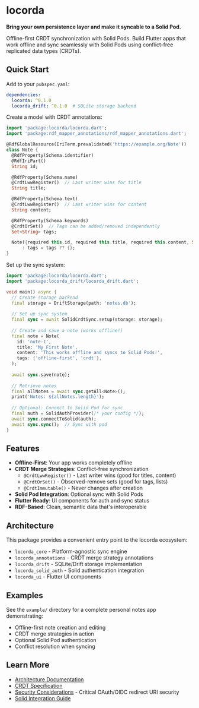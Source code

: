 # locorda

**Bring your own persistence layer and make it syncable to a Solid Pod.**

Offline-first CRDT synchronization with Solid Pods. Build Flutter apps that work offline and sync seamlessly with Solid Pods using conflict-free replicated data types (CRDTs).

## Quick Start

Add to your `pubspec.yaml`:

```yaml
dependencies:
  locorda: ^0.1.0
  locorda_drift: ^0.1.0  # SQLite storage backend
```

Create a model with CRDT annotations:

```dart
import 'package:locorda/locorda.dart';
import 'package:rdf_mapper_annotations/rdf_mapper_annotations.dart';

@RdfGlobalResource(IriTerm.prevalidated('https://example.org/Note'))
class Note {
  @RdfProperty(Schema.identifier)
  @RdfIriPart()
  String id;

  @RdfProperty(Schema.name)
  @CrdtLwwRegister()  // Last writer wins for title
  String title;

  @RdfProperty(Schema.text)
  @CrdtLwwRegister()  // Last writer wins for content
  String content;

  @RdfProperty(Schema.keywords)
  @CrdtOrSet()  // Tags can be added/removed independently
  Set<String> tags;

  Note({required this.id, required this.title, required this.content, Set<String>? tags})
      : tags = tags ?? {};
}
```

Set up the sync system:

```dart
import 'package:locorda/locorda.dart';
import 'package:locorda_drift/locorda_drift.dart';

void main() async {
  // Create storage backend
  final storage = DriftStorage(path: 'notes.db');
  
  // Set up sync system
  final sync = await SolidCrdtSync.setup(storage: storage);
  
  // Create and save a note (works offline!)
  final note = Note(
    id: 'note-1',
    title: 'My First Note',
    content: 'This works offline and syncs to Solid Pods!',
    tags: {'offline-first', 'crdt'},
  );
  
  await sync.save(note);
  
  // Retrieve notes
  final allNotes = await sync.getAll<Note>();
  print('Notes: ${allNotes.length}');
  
  // Optional: Connect to Solid Pod for sync
  final auth = SolidAuthProvider(/* your config */);
  await sync.connectToSolid(auth);
  await sync.sync();  // Sync with pod
}
```

## Features

- **Offline-First**: Your app works completely offline
- **CRDT Merge Strategies**: Conflict-free synchronization
  - `@CrdtLwwRegister()` - Last writer wins (good for titles, content)
  - `@CrdtOrSet()` - Observed-remove sets (good for tags, lists)
  - `@CrdtImmutable()` - Never changes after creation
- **Solid Pod Integration**: Optional sync with Solid Pods
- **Flutter Ready**: UI components for auth and sync status
- **RDF-Based**: Clean, semantic data that's interoperable

## Architecture

This package provides a convenient entry point to the locorda ecosystem:

- `locorda_core` - Platform-agnostic sync engine
- `locorda_annotations` - CRDT merge strategy annotations  
- `locorda_drift` - SQLite/Drift storage implementation
- `locorda_solid_auth` - Solid authentication integration
- `locorda_ui` - Flutter UI components

## Examples

See the `example/` directory for a complete personal notes app demonstrating:
- Offline-first note creation and editing
- CRDT merge strategies in action
- Optional Solid Pod authentication
- Conflict resolution when syncing

## Learn More

- [Architecture Documentation](https://github.com/your-org/locorda/blob/main/spec/docs/ARCHITECTURE.md)
- [CRDT Specification](https://github.com/your-org/locorda/blob/main/spec/CRDT_SPECIFICATION.md)
- [Security Considerations](https://github.com/your-org/locorda/blob/main/spec/docs/SECURITY.md) - Critical OAuth/OIDC redirect URI security
- [Solid Integration Guide](https://github.com/your-org/locorda/blob/main/docs/SOLID_INTEGRATION.md)